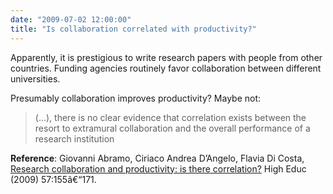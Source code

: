 ```yaml
---
date: "2009-07-02 12:00:00"
title: "Is collaboration correlated with productivity?"
---
```




Apparently, it is prestigious to write research papers with people from other countries. Funding agencies routinely favor collaboration between different  universities.

Presumably collaboration improves productivity? Maybe not:

> (&hellip;), there is no clear evidence that correlation exists between the resort to<span> extramural collaboration and the overall performance of a research institution</span>


<span>__Reference__: Giovanni Abramo,<span> </span>Ciriaco Andrea D&rsquo;Angelo, Flavia Di Costa, [Research collaboration and productivity: is there](http://www.springerlink.com/content/h11x523776362171/)<span>[ correlation?](http://www.springerlink.com/content/h11x523776362171/)</span><span> High Educ (2009) 57:155â€“171.</span>

</span>

